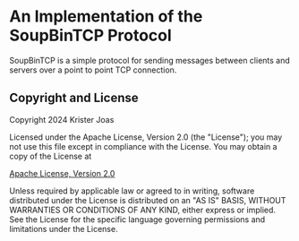 # An Implementation of the SoupBinTCP Protocol

SoupBinTCP is a simple protocol for sending messages between clients
and servers over a point to point TCP connection.

## Copyright and License

Copyright 2024 Krister Joas

Licensed under the Apache License, Version 2.0 (the "License");
you may not use this file except in compliance with the License.
You may obtain a copy of the License at

[Apache License, Version 2.0](http://www.apache.org/licenses/LICENSE-2.0)

Unless required by applicable law or agreed to in writing, software
distributed under the License is distributed on an "AS IS" BASIS,
WITHOUT WARRANTIES OR CONDITIONS OF ANY KIND, either express or implied.
See the License for the specific language governing permissions and
limitations under the License.
